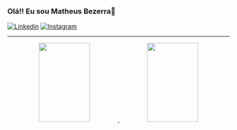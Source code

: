 ### Olá!! Eu sou Matheus Bezerra👋

[![Linkedin](https://img.shields.io/badge/LinkedIn-0077B5?style=for-the-badge&logo=linkedin&logoColor=white)](https://www.linkedin.com/in/matheus-bezerra-435a30234/)
[![Instagram](https://img.shields.io/badge/Instagram-E4405F?style=for-the-badge&logo=instagram&logoColor=white)](https://instagram.com/matheusbezerra._)

<hr>
<div align="center">
<a href="https://github.com/ricardobizerra">
  <img width="48%" height="180em" src="https://github-readme-stats.vercel.app/api?username=matheusbezerraa&show_icons=true&theme=dark&include_all_commits=true&count_private=true"/>
  <img width="48%" height="180em" src="https://github-readme-stats.vercel.app/api/top-langs/?username=matheusbezerraa&layout=compact&langs_count=7&theme=dark"/>
</div>
